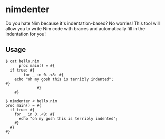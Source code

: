 # nimdenter

Do you hate Nim because it's indentation-based? No worries! This tool will allow you to write Nim code with braces and automatically fill in the indentation for you!

## Usage

```
$ cat hello.nim
      proc main() = #{
  if true: #{
        for _ in 0..<8: #{
    echo "oh my gosh this is terribly indented";
#}
              #}
    #}

$ nimdenter < hello.nim
proc main() = #{
  if true: #{
    for _ in 0..<8: #{
      echo "oh my gosh this is terribly indented";
    #}
  #}
#}
```
